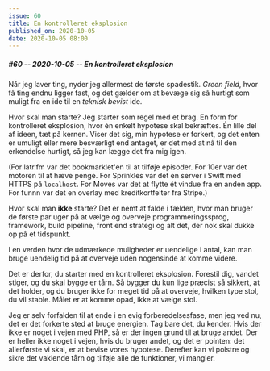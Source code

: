 ```yaml
---
issue: 60
title: En kontrolleret eksplosion
published_on: 2020-10-05
date: 2020-10-05 08:00
---
```

##### #60 -- 2020-10-05 -- En kontrolleret eksplosion

Når jeg laver ting, nyder jeg allermest de første spadestik. *Green field*, hvor få ting endnu ligger fast, og det gælder om at bevæge sig så hurtigt som muligt fra en ide til en *teknisk bevist* ide.

Hvor skal man starte? Jeg starter som regel med et brag. En form for  kontrolleret eksplosion, hvor én enkelt hypotese skal bekræftes. Én lille del af ideen, tæt på kernen. Viser det sig, min hypotese er forkert, og det enten er umuligt eller mere besværligt end antaget, er det med at nå til den erkendelse hurtigt, så jeg kan lægge det fra mig igen.

(For latr.fm var det bookmarklet'en til at tilføje episoder. For 10er var det motoren til at hæve penge. For Sprinkles var det en server i Swift med HTTPS på `localhost`. For Moves var det at flytte ét vindue fra en anden app. For funnn var det en overlay med kreditkortfelter fra Stripe.)

Hvor skal man **ikke** starte? Det er nemt at falde i fælden, hvor man bruger de første par uger på at vælge og overveje programmeringssprog, framework, build pipeline, front end strategi og alt det, der nok skal dukke op på et tidspunkt.

I en verden hvor de udmærkede muligheder er uendelige i antal, kan man bruge uendelig tid på at overveje uden nogensinde at komme videre.

Det er derfor, du starter med en kontrolleret eksplosion. Forestil dig, vandet stiger, og du skal bygge er tårn. Så bygger du kun lige præcist så sikkert, at det holder, og du bruger ikke for meget tid på at overveje, hvilken type stol, du vil stable. Målet er at komme opad, ikke at vælge stol.

Jeg er selv forfalden til at ende i en evig forberedelsesfase, men jeg ved nu, det er det forkerte sted at bruge energien. Tag bare det, du kender. Hvis der ikke er noget i vejen med PHP, så er der ingen grund til at bruge andet. Der er heller ikke noget i vejen, hvis du bruger andet, og det er pointen: det allerførste vi skal, er at bevise vores hypotese. Derefter kan vi polstre og sikre det vaklende tårn og tilføje alle de funktioner, vi mangler.
